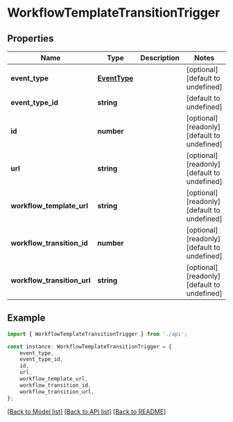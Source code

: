 # WorkflowTemplateTransitionTrigger


## Properties

Name | Type | Description | Notes
------------ | ------------- | ------------- | -------------
**event_type** | [**EventType**](EventType.md) |  | [optional] [default to undefined]
**event_type_id** | **string** |  | [default to undefined]
**id** | **number** |  | [optional] [readonly] [default to undefined]
**url** | **string** |  | [optional] [readonly] [default to undefined]
**workflow_template_url** | **string** |  | [optional] [readonly] [default to undefined]
**workflow_transition_id** | **number** |  | [optional] [readonly] [default to undefined]
**workflow_transition_url** | **string** |  | [optional] [readonly] [default to undefined]

## Example

```typescript
import { WorkflowTemplateTransitionTrigger } from './api';

const instance: WorkflowTemplateTransitionTrigger = {
    event_type,
    event_type_id,
    id,
    url,
    workflow_template_url,
    workflow_transition_id,
    workflow_transition_url,
};
```

[[Back to Model list]](../README.md#documentation-for-models) [[Back to API list]](../README.md#documentation-for-api-endpoints) [[Back to README]](../README.md)
